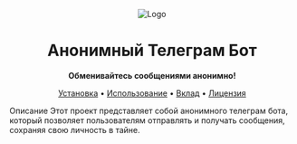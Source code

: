 <p align="center">
  <img src="https://placehold.it/200x200" alt="Logo">
</p>
<h1 align="center">Анонимный Телеграм Бот</h1>
<p align="center">
  <strong>Обменивайтесь сообщениями анонимно!</strong>
</p>
<p align="center">
  <a href="#installation">Установка</a> •
  <a href="#usage">Использование</a> •
  <a href="#contributing">Вклад</a> •
  <a href="#license">Лицензия</a>
</p>
Описание
Этот проект представляет собой анонимного телеграм бота, который позволяет пользователям отправлять и получать сообщения, сохраняя свою личность в тайне.
